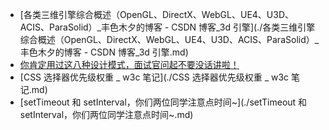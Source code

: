 - [各类三维引擎综合概述（OpenGL、DirectX、WebGL、UE4、U3D、ACIS、ParaSolid）_丰色木夕的博客 - CSDN 博客_3d 引擎](./各类三维引擎综合概述（OpenGL、DirectX、WebGL、UE4、U3D、ACIS、ParaSolid）_丰色木夕的博客 - CSDN 博客_3d 引擎.md)
- [你肯定用过这八种设计模式，面试官问起不要没话讲啦！](./你肯定用过这八种设计模式，面试官问起不要没话讲啦！.md)
- [CSS 选择器优先级权重 _ w3c 笔记](./CSS 选择器优先级权重 _ w3c 笔记.md)
- [setTimeout 和 setInterval，你们两位同学注意点时间~](./setTimeout 和 setInterval，你们两位同学注意点时间~.md)
